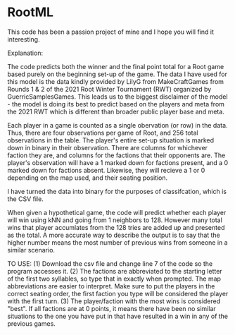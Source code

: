 # RootML
This code has been a passion project of mine and I hope you will find it interesting. 

Explanation:

The code predicts both the winner and the final point total for a Root game based purely on the beginning set-up of the game.
The data I have used for this model is the data kindly provided by LilyG from MakeCraftGames from Rounds 1 & 2 of the 2021 Root Winter Tournament (RWT) organized by GuerricSamplesGames. This leads us to the biggest disclaimer of the model - the model is doing its best to predict based on the players and meta from the 2021 RWT which is different than broader public player base and meta.

Each player in a game is counted as a single obervation (or row) in the data. Thus, there are four observations per game of Root, and 256 total observations in the table. The player's entire set-up situation is marked down in binary in their observation. There are columns for whichever faction they are, and columns for the factions that their opponents are. The player's observation will have a 1 marked down for factions present, and a 0 marked down for factions absent. Likewise, they will recieve a 1 or 0 depending on the map used, and their seating position. 

I have turned the data into binary for the purposes of classifcation, which is the CSV file.

When given a hypothetical game, the code will predict whether each player will win using kNN and going from 1 neighbors to 128.
However many total wins that player accumlates from the 128 tries are added up and presented as the total.
A more accurate way to describe the output is to say that the higher number means the most number of previous wins from someone in a similar scenario.

TO USE:
(1) Download the csv file and change line 7 of the code so the program accesses it. (2) The factions are abbreviated to the starting letter of the first two syllables, so type that in exactly when prompted. The map abbreviations are easier to interpret. Make sure to put the players in the correct seating order, the first faction you type will be considered the player with the first turn. (3) The player/faction with the most wins is considered "best". If all factions are at 0 points, it means there have been no similar situations to the one you have put in that have resulted in a win in any of the previous games.
